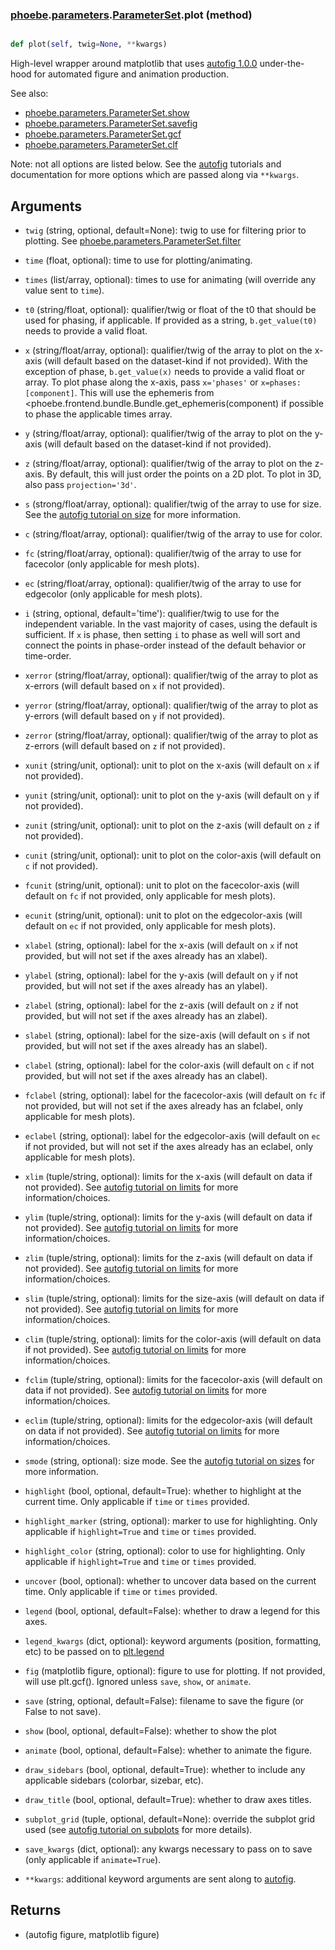### [phoebe](phoebe.md).[parameters](phoebe.parameters.md).[ParameterSet](phoebe.parameters.ParameterSet.md).plot (method)


```py

def plot(self, twig=None, **kwargs)

```



High-level wrapper around matplotlib that uses
[autofig 1.0.0](https://github.com/kecnry/autofig/tree/1.0.0)
under-the-hood for automated figure and animation production.

See also:
* [phoebe.parameters.ParameterSet.show](phoebe.parameters.ParameterSet.show.md)
* [phoebe.parameters.ParameterSet.savefig](phoebe.parameters.ParameterSet.savefig.md)
* [phoebe.parameters.ParameterSet.gcf](phoebe.parameters.ParameterSet.gcf.md)
* [phoebe.parameters.ParameterSet.clf](phoebe.parameters.ParameterSet.clf.md)

Note: not all options are listed below.  See the
[autofig](https://github.com/kecnry/autofig/tree/1.0.0)
tutorials and documentation for more options which are passed along
via `**kwargs`.

Arguments
----------
* `twig` (string, optional, default=None): twig to use for filtering
    prior to plotting.  See [phoebe.parameters.ParameterSet.filter](phoebe.parameters.ParameterSet.filter.md)
* `time` (float, optional): time to use for plotting/animating.
* `times` (list/array, optional): times to use for animating (will
    override any value sent to `time`).
* `t0` (string/float, optional): qualifier/twig or float of the t0 that
    should be used for phasing, if applicable.  If provided as a string,
    `b.get_value(t0)` needs to provide a valid float.

* `x` (string/float/array, optional): qualifier/twig of the array to plot on the
    x-axis (will default based on the dataset-kind if not provided).
    With the exception of phase, `b.get_value(x)` needs to provide a
    valid float or array.  To plot phase along the x-axis, pass
    `x='phases'` or `x=phases:[component]`.  This will use the ephemeris
    from &lt;phoebe.frontend.bundle.Bundle.get_ephemeris(component) if
    possible to phase the applicable times array.
* `y` (string/float/array, optional): qualifier/twig of the array to plot on the
    y-axis (will default based on the dataset-kind if not provided).
* `z` (string/float/array, optional): qualifier/twig of the array to plot on the
    z-axis.  By default, this will just order the points on a 2D plot.
    To plot in 3D, also pass `projection='3d'`.
* `s` (strong/float/array, optional): qualifier/twig of the array to use
    for size.  See the [autofig tutorial on size](https://github.com/kecnry/autofig/blob/1.0.0/tutorials/size_modes.ipynb)
    for more information.
* `c` (string/float/array, optional): qualifier/twig of the array to use
    for color.
* `fc` (string/float/array, optional): qualifier/twig of the array to use
    for facecolor (only applicable for mesh plots).
* `ec` (string/float/array, optional): qualifier/twig of the array to use
    for edgecolor (only applicable for mesh plots).

* `i` (string, optional, default='time'): qualifier/twig to use for the
    independent variable.  In the vast majority of cases, using the default
    is sufficient.  If `x` is phase, then setting `i` to phase as well
    will sort and connect the points in phase-order instead of the default
    behavior or time-order.

* `xerror` (string/float/array, optional): qualifier/twig of the array to plot as
    x-errors (will default based on `x` if not provided).
* `yerror` (string/float/array, optional): qualifier/twig of the array to plot as
    y-errors (will default based on `y` if not provided).
* `zerror` (string/float/array, optional): qualifier/twig of the array to plot as
    z-errors (will default based on `z` if not provided).

* `xunit` (string/unit, optional): unit to plot on the x-axis (will
    default on `x` if not provided).
* `yunit` (string/unit, optional): unit to plot on the y-axis (will
    default on `y` if not provided).
* `zunit` (string/unit, optional): unit to plot on the z-axis (will
    default on `z` if not provided).
* `cunit` (string/unit, optional): unit to plot on the color-axis (will
    default on `c` if not provided).
* `fcunit` (string/unit, optional): unit to plot on the facecolor-axis (will
    default on `fc` if not provided, only applicable for mesh plots).
* `ecunit` (string/unit, optional): unit to plot on the edgecolor-axis (will
    default on `ec` if not provided, only applicable for mesh plots).

* `xlabel` (string, optional): label for the x-axis (will default on `x`
    if not provided, but will not set if the axes already has an xlabel).
* `ylabel` (string, optional): label for the y-axis (will default on `y`
    if not provided, but will not set if the axes already has an ylabel).
* `zlabel` (string, optional): label for the z-axis (will default on `z`
    if not provided, but will not set if the axes already has an zlabel).
* `slabel` (string, optional): label for the size-axis (will default on `s`
    if not provided, but will not set if the axes already has an slabel).
* `clabel` (string, optional): label for the color-axis (will default on `c`
    if not provided, but will not set if the axes already has an clabel).
* `fclabel` (string, optional): label for the facecolor-axis (will default on `fc`
    if not provided, but will not set if the axes already has an fclabel,
    only applicable for mesh plots).
* `eclabel` (string, optional): label for the edgecolor-axis (will default on `ec`
    if not provided, but will not set if the axes already has an eclabel,
    only applicable for mesh plots).

* `xlim` (tuple/string, optional): limits for the x-axis (will default on
    data if not provided).  See [autofig tutorial on limits](https://github.com/kecnry/autofig/blob/1.0.0/tutorials/limits.ipynb)
    for more information/choices.
* `ylim` (tuple/string, optional): limits for the y-axis (will default on
    data if not provided).  See [autofig tutorial on limits](https://github.com/kecnry/autofig/blob/1.0.0/tutorials/limits.ipynb)
    for more information/choices.
* `zlim` (tuple/string, optional): limits for the z-axis (will default on
    data if not provided).  See [autofig tutorial on limits](https://github.com/kecnry/autofig/blob/1.0.0/tutorials/limits.ipynb)
    for more information/choices.
* `slim` (tuple/string, optional): limits for the size-axis (will default on
    data if not provided).  See [autofig tutorial on limits](https://github.com/kecnry/autofig/blob/1.0.0/tutorials/limits.ipynb)
    for more information/choices.
* `clim` (tuple/string, optional): limits for the color-axis (will default on
    data if not provided).  See [autofig tutorial on limits](https://github.com/kecnry/autofig/blob/1.0.0/tutorials/limits.ipynb)
    for more information/choices.
* `fclim` (tuple/string, optional): limits for the facecolor-axis (will default on
    data if not provided).  See [autofig tutorial on limits](https://github.com/kecnry/autofig/blob/1.0.0/tutorials/limits.ipynb)
    for more information/choices.
* `eclim` (tuple/string, optional): limits for the edgecolor-axis (will default on
    data if not provided).  See [autofig tutorial on limits](https://github.com/kecnry/autofig/blob/1.0.0/tutorials/limits.ipynb)
    for more information/choices.

* `smode` (string, optional): size mode.  See the [autofig tutorial on sizes](https://github.com/kecnry/autofig/blob/1.0.0/tutorials/size_modes.ipynb)
    for more information.

* `highlight` (bool, optional, default=True): whether to highlight at the
    current time.  Only applicable if `time` or `times` provided.
* `highlight_marker` (string, optional): marker to use for highlighting.
    Only applicable if `highlight=True` and `time` or `times` provided.
* `highlight_color` (string, optional): color to use for highlighting.
    Only applicable if `highlight=True` and `time` or `times` provided.

* `uncover` (bool, optional): whether to uncover data based on the current
    time.  Only applicable if `time` or `times` provided.

* `legend` (bool, optional, default=False): whether to draw a legend for
    this axes.
* `legend_kwargs` (dict, optional):  keyword arguments (position,
    formatting, etc) to be passed on to [plt.legend](https://matplotlib.org/api/_as_gen/matplotlib.pyplot.legend.html)

* `fig` (matplotlib figure, optional): figure to use for plotting.  If
    not provided, will use plt.gcf().  Ignored unless `save`, `show`,
    or `animate`.

* `save` (string, optional, default=False): filename to save the
    figure (or False to not save).
* `show` (bool, optional, default=False): whether to show the plot
* `animate` (bool, optional, default=False): whether to animate the figure.
* `draw_sidebars` (bool, optional, default=True): whether to include
    any applicable sidebars (colorbar, sizebar, etc).
* `draw_title` (bool, optional, default=True): whether to draw axes
    titles.
* `subplot_grid` (tuple, optional, default=None): override the subplot
    grid used (see [autofig tutorial on subplots](https://github.com/kecnry/autofig/blob/1.0.0/tutorials/subplot_positioning.ipynb)
    for more details).

* `save_kwargs` (dict, optional): any kwargs necessary to pass on to
    save (only applicable if `animate=True`).

* `**kwargs`: additional keyword arguments are sent along to [autofig](https://github.com/kecnry/autofig/tree/1.0.0).

Returns
--------
* (autofig figure, matplotlib figure)

